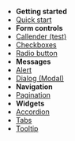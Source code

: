 - **Getting started**
 - [Quick start](quickstart.md)
- **Form controls**
 - [Callender (test)](/custom-elements-docs/Form-Callender)
 - [Checkboxes](/custom-elements-docs/Form-Checkboxes.md)
 - [Radio button](/custom-elements-docs/Form-Radio-buttons.md)   
- **Messages**
 - [Alert](/custom-elements-docs/Message-Alert.md)
 - [Dialog (Modal)](/custom-elements-docs/Message-Dialog-Modal.md)
- **Navigation**
 - [Pagination](/custom-elements-docs/Navigation-Pagination.md) 
- **Widgets**
 - [Accordion](/custom-elements-docs/Widget-Accordions.md)
 - [Tabs](/custom-elements-docs/Widget-Tabs.md)
 - [Tooltip](/custom-elements-docs/Widget-Tooltip.md)
